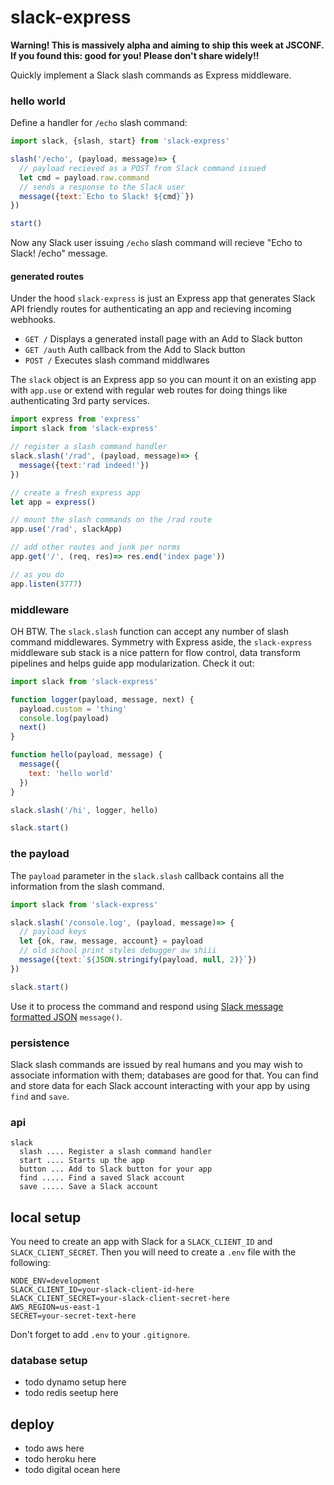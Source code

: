 # slack-express

**Warning! This is massively alpha and aiming to ship this week at JSCONF. If you found this: good for you! Please don't share widely!!**

Quickly implement a Slack slash commands as Express middleware.

### hello world

Define a handler for `/echo` slash command:

```javascript
import slack, {slash, start} from 'slack-express'

slash('/echo', (payload, message)=> {
  // payload recieved as a POST from Slack command issued
  let cmd = payload.raw.command
  // sends a response to the Slack user
  message({text:`Echo to Slack! ${cmd}`})
})

start()
```

Now any Slack user issuing `/echo` slash command will recieve "Echo to Slack! /echo" message.

#### generated routes

Under the hood `slack-express` is just an Express app that generates Slack API friendly routes for authenticating an app and recieving incoming webhooks.

- `GET /` Displays a generated install page with an Add to Slack button
- `GET /auth` Auth callback from the Add to Slack button
- `POST /` Executes slash command middlwares

The `slack` object is an Express app so you can mount it on an existing app with `app.use` or extend with regular web routes for doing things like authenticating 3rd party services. 

```javascript
import express from 'express'
import slack from 'slack-express'

// register a slash command handler
slack.slash('/rad', (payload, message)=> {
  message({text:'rad indeed!'})
})

// create a fresh express app
let app = express()

// mount the slash commands on the /rad route
app.use('/rad', slackApp)

// add other routes and junk per norms
app.get('/', (req, res)=> res.end('index page'))

// as you do
app.listen(3777)
```

### middleware

OH BTW. The `slack.slash` function can accept any number of slash command middlewares. Symmetry with Express aside, the `slack-express` middleware sub stack is a nice pattern for flow control, data transform pipelines and helps guide app modularization. Check it out:

```javascript
import slack from 'slack-express'

function logger(payload, message, next) {
  payload.custom = 'thing'
  console.log(payload)
  next()
}

function hello(payload, message) {
  message({
    text: 'hello world'
  })
}

slack.slash('/hi', logger, hello)

slack.start()
```

### the payload

The `payload` parameter in the `slack.slash` callback contains all the information from the slash command.

```javascript
import slack from 'slack-express'

slack.slash('/console.log', (payload, message)=> {
  // payload keys
  let {ok, raw, message, account} = payload
  // old school print styles debugger aw shiii
  message({text:`${JSON.stringify(payload, null, 2)}`})
})

slack.start()
```

Use it to process the command and respond using [Slack message formatted JSON](https://api.slack.com/docs/formatting) `message()`. 

### persistence

Slack slash commands are issued by real humans and you may wish to associate information with them; databases are good for that. You can find and store data for each Slack account interacting with your app by using `find` and `save`. 

### api

```
slack
  slash .... Register a slash command handler
  start .... Starts up the app
  button ... Add to Slack button for your app
  find ..... Find a saved Slack account
  save ..... Save a Slack account

```

## local setup

You need to create an app with Slack for a `SLACK_CLIENT_ID` and `SLACK_CLIENT_SECRET`. Then you will need to create a `.env` file with the following:

```
NODE_ENV=development
SLACK_CLIENT_ID=your-slack-client-id-here
SLACK_CLIENT_SECRET=your-slack-client-secret-here
AWS_REGION=us-east-1
SECRET=your-secret-text-here

```

Don't forget to add `.env` to your `.gitignore`.

### database setup

- todo dynamo setup here
- todo redis seetup here

## deploy

- todo aws here
- todo heroku here
- todo digital ocean here

